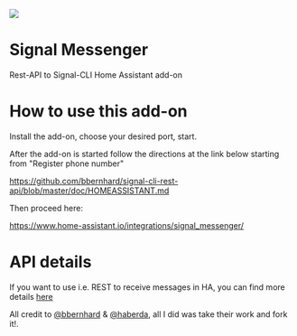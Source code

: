 [![](logo.png)](https://www.signal.org/)

# Signal Messenger

Rest-API to Signal-CLI Home Assistant add-on

# How to use this add-on

Install the add-on, choose your desired port, start.

After the add-on is started follow the directions at the link below starting from "Register phone number"

https://github.com/bbernhard/signal-cli-rest-api/blob/master/doc/HOMEASSISTANT.md

Then proceed here:

https://www.home-assistant.io/integrations/signal_messenger/

# API details

If you want to use i.e. REST to receive messages in HA, you can find more details [here](https://bbernhard.github.io/signal-cli-rest-api/)


All credit to [@bbernhard](https://github.com/bbernhard) & [@haberda](https://github.com/haberda/signal-addon), all I did was take their work and fork it!.
